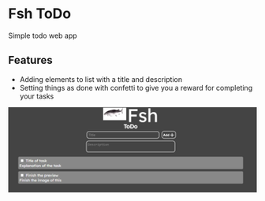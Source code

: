 # Fsh ToDo
Simple todo web app

## Features
- Adding elements to list with a title and description
- Setting things as done with confetti to give you a reward for completing your tasks

![Image demostration](preview.png)
